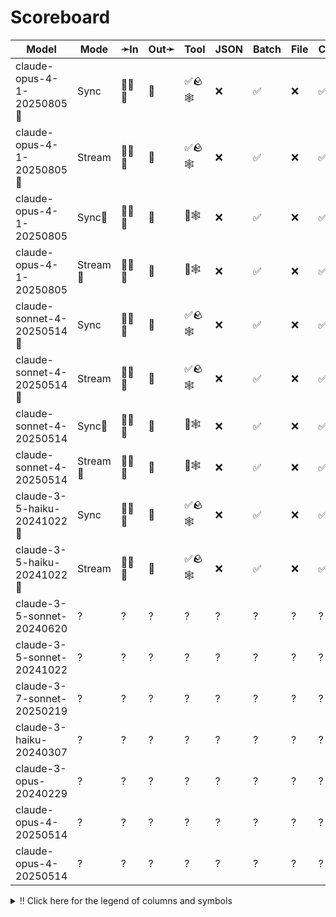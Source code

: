 # Scoreboard

| Model                      | Mode    | ➛In    | Out➛   | Tool   | JSON | Batch | File | Cite | Text | Probs | Limits | Usage | Finish |
| -------------------------- | ------- | ------ | ------ | ------ | ---- | ----- | ---- | ---- | ---- | ----- | ------ | ----- | ------ |
| claude-opus-4-1-20250805🥇  | Sync    | 💬📄📸 | 💬     | ✅🪨🕸️ | ❌   | ✅    | ❌   | ✅   | 📏🛑   | ❌    | ✅     | ✅    | ✅     |
| claude-opus-4-1-20250805🥇  | Stream  | 💬📄📸 | 💬     | ✅🪨🕸️ | ❌   | ✅    | ❌   | ✅   | 📏🛑   | ❌    | ✅     | ✅    | ✅     |
| claude-opus-4-1-20250805   | Sync🧠   | 💬📄📸 | 💬     | 💨🕸️   | ❌   | ✅    | ❌   | ✅   | 🛑    | ❌    | ✅     | ✅    | ✅     |
| claude-opus-4-1-20250805   | Stream🧠 | 💬📄📸 | 💬     | 💨🕸️   | ❌   | ✅    | ❌   | ✅   | 🛑    | ❌    | ✅     | ✅    | ✅     |
| claude-sonnet-4-20250514🥈  | Sync    | 💬📄📸 | 💬     | ✅🪨🕸️ | ❌   | ✅    | ❌   | ✅   | 📏🛑   | ❌    | ✅     | ✅    | ✅     |
| claude-sonnet-4-20250514🥈  | Stream  | 💬📄📸 | 💬     | ✅🪨🕸️ | ❌   | ✅    | ❌   | ✅   | 📏🛑   | ❌    | ✅     | ✅    | ✅     |
| claude-sonnet-4-20250514   | Sync🧠   | 💬📄📸 | 💬     | 💨🕸️   | ❌   | ✅    | ❌   | ✅   | 🛑    | ❌    | ✅     | ✅    | ✅     |
| claude-sonnet-4-20250514   | Stream🧠 | 💬📄📸 | 💬     | 💨🕸️   | ❌   | ✅    | ❌   | ✅   | 🛑    | ❌    | ✅     | ✅    | ✅     |
| claude-3-5-haiku-20241022🥉 | Sync    | 💬📄📸 | 💬     | ✅🪨🕸️ | ❌   | ✅    | ❌   | ✅   | 📏🛑   | ❌    | ✅     | ✅    | ✅     |
| claude-3-5-haiku-20241022🥉 | Stream  | 💬📄📸 | 💬     | ✅🪨🕸️ | ❌   | ✅    | ❌   | ✅   | 📏🛑   | ❌    | ✅     | ✅    | ✅     |
| claude-3-5-sonnet-20240620 | ?       | ?      | ?      | ?      | ?    | ?     | ?    | ?    | ?    | ?     | ?      | ?     | ?      |
| claude-3-5-sonnet-20241022 | ?       | ?      | ?      | ?      | ?    | ?     | ?    | ?    | ?    | ?     | ?      | ?     | ?      |
| claude-3-7-sonnet-20250219 | ?       | ?      | ?      | ?      | ?    | ?     | ?    | ?    | ?    | ?     | ?      | ?     | ?      |
| claude-3-haiku-20240307    | ?       | ?      | ?      | ?      | ?    | ?     | ?    | ?    | ?    | ?     | ?      | ?     | ?      |
| claude-3-opus-20240229     | ?       | ?      | ?      | ?      | ?    | ?     | ?    | ?    | ?    | ?     | ?      | ?     | ?      |
| claude-opus-4-20250514     | ?       | ?      | ?      | ?      | ?    | ?     | ?    | ?    | ?    | ?     | ?      | ?     | ?      |
| claude-opus-4-20250514     | ?       | ?      | ?      | ?      | ?    | ?     | ?    | ?    | ?    | ?     | ?      | ?     | ?      |
<details>
<summary>‼️ Click here for the legend of columns and symbols</summary>

- 🏠: Runs locally.
- Sync:   Runs synchronously, the reply is only returned once completely generated
- Stream: Streams the reply as it is generated. Occasionally less features are supported in this mode
- 🧠: Has chain-of-thought thinking process
    - Both redacted (Anthropic, Gemini, OpenAI) and explicit (Deepseek R1, Qwen3, etc)
    - Many models can be used in both mode. In this case they will have two rows, one with thinking and one
      without. It is frequent that certain functionalities are limited in thinking mode, like tool calling.
- ✅: Implemented and works great
- ❌: Not supported by genai. The provider may support it, but genai does not (yet). Please send a PR to add
  it!
- 💬: Text
- 📄: PDF: process a PDF as input, possibly with OCR
- 📸: Image: process an image as input; most providers support PNG, JPG, WEBP and non-animated GIF, or generate images
- 🎤: Audio: process an audio file (e.g. MP3, WAV, Flac, Opus) as input, or generate audio
- 🎥: Video: process a video (e.g. MP4) as input, or generate a video (e.g. Veo 3)
- 💨: Feature is flaky (Tool calling) or inconsistent (Usage is not always reported)
- 🌐: Country where the company is located
- Tool: Tool calling, using [genai.ToolDef](https://pkg.go.dev/github.com/maruel/genai#ToolDef); best is ✅🪨🕸️
		- 🪨: Tool calling can be forced; aka you can force the model to call a tool. This is great.
		- 🕸️: Web search
- JSON: ability to output JSON in free form, or with a forced schema specified as a Go struct
    - ✅: Supports both free form and with a schema
    - ☁️ :Supports only free form
		- 📐: Supports only a schema
- Batch: Process asynchronously batches during off peak hours at a discounts
- Text: Text features
    - '🌱': Seed option for deterministic output
    - '📏': MaxTokens option to cap the amount of returned tokens
    - '🛑': Stop sequence to stop generation when a token is generated
- File: Upload and store large files via a separate API
- Cite: Citation generation from a provided document, specially useful for RAG
- Probs: Return logprobs to analyse each token probabilities
- Limits: Returns the rate limits, including the remaining quota
</details>

